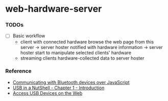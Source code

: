 web-hardware-server
===================
### TODOs
- [ ] Basic workflow
  - client with connected hardware browse the web page from this server -> server hoster notified with hardware information -> server hoster start to manipulate selected clients' hardware
  - streaming clients hardware-collected data to server hoster

### Reference
- [Communicating with Bluetooth devices over JavaScript](https://web.dev/bluetooth/)
- [USB in a NutShell - Chapter 1 - Introduction](https://www.beyondlogic.org/usbnutshell/usb1.shtml)
- [Access USB Devices on the Web](https://web.dev/usb/)
